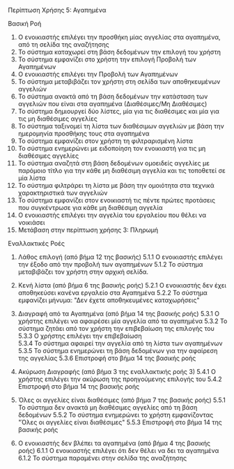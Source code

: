 Περίπτωση Χρήσης 5: Αγαπημένα

Βασική Ροή
1.  Ο ενοικιαστής επιλέγει την προσθήκη μίας αγγελίας στα αγαπημένα, από τη σελίδα της αναζήτησης
2.  Το σύστημα καταχωρεί στη βάση δεδομένων την επιλογή του χρήστη
3.  Το σύστημα εμφανίζει στο χρήστη την επιλογή Προβολή των Αγαπημένων 
4.  Ο ενοικιαστής επιλέγει την Προβολή των Αγαπημένων 
5.  Το σύστημα μεταβιβάζει τον χρήστη στη σελίδα των αποθηκευμένων αγγελιών
6.  Το σύστημα ανακτά από τη βάση δεδομένων την κατάσταση των αγγελιών που είναι στα αγαπημένα (Διαθέσιμες/Μη Διαθέσιμες)
7.  Το σύστημα δημιουργεί δύο λίστες, μία για τις διαθέσιμες και μία για τις μη διαθέσιμες αγγελίες
8.  Το σύστημα ταξινομεί τη λίστα των διαθέσιμων αγγελιών με βάση την ημερομηνία προσθήκης τους στα αγαπημένα
9.  Το σύστημα εμφανίζει στον χρήστη τη φιλτραρισμένη λίστα
10. Το σύστημα ενημερώνει με ειδοποίηση τον ενοικιαστή για τις μη διαθέσιμες αγγελίες
11. Το σύστημα αναζητά στη βάση δεδομένων ομοειδείς αγγελίες με παρόμοιο τίτλο για την κάθε μη διαθέσιμη αγγελία και τις τοποθετεί σε μία λίστα
12. Το σύστημα φιλτράρει τη λίστα με βάση την ομοιότητα στα τεχνικά χαρακτηριστικά των αγγελιών
13. Το σύστημα εμφανίζει στον ενοικιαστή τις πέντε πρώτες προτάσεις που συγκέντρωσε για κάθε μη διαθέσιμη αγγελία 
14. Ο ενοικιαστής επιλέγει την αγγελία του εργαλείου που θέλει να νοικιάσει
15. Μετάβαση στην περίπτωση χρήσης 3: Πληρωμή

Εναλλακτικές Ροές
1. Λάθος επιλογή (από βήμα 12 της βασικής)
5.1.1 Ο ενοικιαστής επιλέγει την έξοδο από την προβολή των αγαπημένων
5.1.2 Το σύστημα μεταβιβάζει τον χρήστη στην αρχική σελίδα.

2. Κενή λίστα (από βήμα 6 της βασικής ροής)
5.2.1 Ο ενοικιαστής δεν έχει αποθηκεύσει κανένα εργαλείο στα Αγαπημένα
5.2.2 Το σύστημα εμφανίζει μήνυμα: "Δεν έχετε αποθηκευμένες καταχωρήσεις"

3. Διαγραφή από τα Αγαπημένα (από βήμα 14 της βασικής ροής)
5.3.1 Ο χρήστης επιλέγει να αφαιρέσει μία αγγελία από τα αγαπημένα
5.3.2 Το σύστημα ζητάει από τον χρήστη την επιβεβαίωση της επιλογής του 
5.3.3 Ο χρήστης επιλέγει την επιβεβαίωση  
5.3.4 Το σύστημα αφαιρεί την αγγελία από τη λίστα των αγαπημένων
5.3.5 Το σύστημα ενημερώνει τη βάση δεδομένων για την αφαίρεση της αγγελίας
5.3.6 Επιστροφή στο βήμα 14 της βασικής ροής

4. Ακύρωση Διαγραφής (από βήμα 3 της εναλλακτικής ροής 3)
5.4.1 Ο χρήστης επιλέγει την ακύρωση της προηγούμενης επιλογής του
5.4.2 Επιστροφή στο βήμα 14 της βασικής ροής

5. Όλες οι αγγελίες είναι διαθέσιμες (από βήμα 7 της βασικής ροής)
5.5.1 Το σύστημα δεν ανακτά μη διαθέσιμες αγγελίες από τη βάση δεδομένων
5.5.2 Το σύστημα ενημερώνει το χρήστη εμφανίζοντας "Όλες οι αγγελίες είναι διαθέσιμες"
5.5.3 Επιστροφή στο βήμα 14 της βασικής ροής

6. Ο ενοικιαστής δεν βλέπει τα αγαπημένα  (από βήμα 4 της βασικής ροής)
6.1.1 Ο ενοικιαστής επιλέγει ότι δεν θέλει να δει τα αγαπημένα
6.1.2 Το σύστημα παραμένει στην σελίδα της αναζήτησης